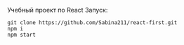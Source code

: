 Учебный проект по React
Запуск:
```
git clone https://github.com/Sabina211/react-first.git
npm i
npm start
```
